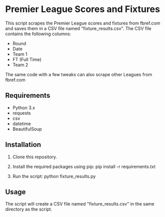 # Premier League Scores and Fixtures

This script scrapes the Premier League scores and fixtures from fbref.com and saves them in a CSV file named "fixture_results.csv". The CSV file contains the following columns:
- Round
- Date
- Team 1
- FT (Full Time)
- Team 2

The same code with a few tweaks can also scrape other Leagues from fbref.com
## Requirements
- Python 3.x
- requests
- csv
- datetime
- BeautifulSoup

## Installation
1. Clone this repository.
2. Install the required packages using pip:
pip install -r requirements.txt

3. Run the script:
python fixture_results.py


## Usage
The script will create a CSV file named "fixture_results.csv" in the same directory as the script.
